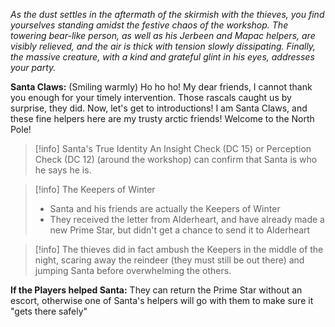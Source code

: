 *As the dust settles in the aftermath of the skirmish with the thieves, you find yourselves standing amidst the festive chaos of the workshop. The towering bear-like person, as well as his Jerbeen and Mapac helpers, are visibly relieved, and the air is thick with tension slowly dissipating. Finally, the massive creature, with a kind and grateful glint in his eyes, addresses your party.*

**Santa Claws:** (Smiling warmly) Ho ho ho! My dear friends, I cannot thank you enough for your timely intervention. Those rascals caught us by surprise, they did. Now, let's get to introductions! I am Santa Claws, and these fine helpers here are my trusty arctic friends! Welcome to the North Pole!

> [!info] Santa's True Identity
> An Insight Check (DC 15) or Perception Check (DC 12) (around the workshop) can confirm that Santa is who he says he is. 

> [!info] The Keepers of Winter
> - Santa and his friends are actually the Keepers of Winter
> - They received the letter from Alderheart, and have already made a new Prime Star, but didn't get a chance to send it to Alderheart

> [!info] 
> The thieves did in fact ambush the Keepers in the middle of the night, scaring away the reindeer (they must still be out there) and jumping Santa before overwhelming the others.

**If the Players helped Santa:** They can return the Prime Star without an escort, otherwise one of Santa's helpers will go with them to make sure it "gets there safely"